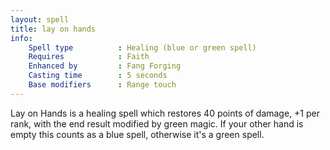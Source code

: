 ```yaml
---
layout: spell
title: lay on hands
info:
    Spell type          : Healing (blue or green spell)
    Requires            : Faith
    Enhanced by         : Fang Forging
    Casting time        : 5 seconds
    Base modifiers      : Range touch
---
```


Lay on Hands is a healing spell which restores 40 points of damage, +1 per 
rank, with the end result modified by green magic.  If your other hand is 
empty this counts as a blue spell, otherwise it's a green spell.

